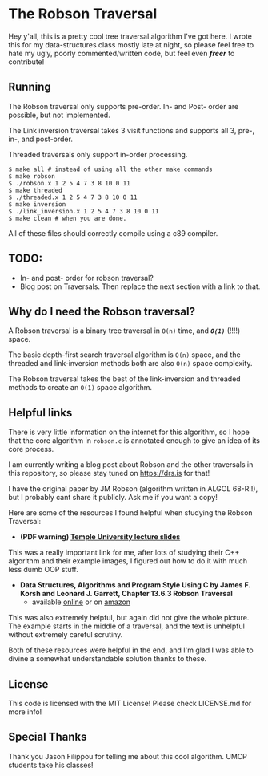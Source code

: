 # The Robson Traversal #

Hey y'all, this is a pretty cool tree traversal algorithm I've got here.
I wrote this for my data-structures class mostly late at night,
so please feel free to hate my ugly, poorly commented/written code, but feel even ***freer*** to contribute!

## Running ##

The Robson traversal only supports pre-order. In- and Post- order are possible, but not implemented.

The Link inversion traversal takes 3 visit functions and supports all 3, pre-, in-, and post-order.

Threaded traversals only support in-order processing.

    $ make all # instead of using all the other make commands
    $ make robson
    $ ./robson.x 1 2 5 4 7 3 8 10 0 11
    $ make threaded
    $ ./threaded.x 1 2 5 4 7 3 8 10 0 11
    $ make inversion
    $ ./link_inversion.x 1 2 5 4 7 3 8 10 0 11
    $ make clean # when you are done.

All of these files should correctly compile using a c89 compiler.

## TODO: ##

* In- and post- order for robson traversal?
* Blog post on Traversals. Then replace the next section with a link to that.

## Why do I need the Robson traversal? ##

A Robson traversal is a binary tree traversal in `O(n)` time, and ***`O(1)`*** (!!!!) space.

The basic depth-first search traversal algorithm is `O(n)` space, and the threaded and link-inversion methods both are also `O(n)` space complexity.

The Robson traversal takes the best of the link-inversion and threaded methods to create an `O(1)` space algorithm.

## Helpful links ##

There is very little information on the internet for this algorithm, so I hope that the core
algorithm in `robson.c` is annotated enough to give an idea of its core process.

I am currently writing a blog post about Robson and the other traversals in this repository,
so please stay tuned on https://drs.is for that!

I have the original paper by JM Robson (algorithm written in ALGOL 68-R!!),
but I probably cant share it publicly. Ask me if you want a copy!

Here are some of the resources I found helpful when studying the Robson Traversal:

* **(PDF warning) [Temple University lecture slides](https://cis.temple.edu/~wolfgang/cis551/Week06.pdf)**

This was a really important link for me, after lots of studying their C++ algorithm and their example images,
I figured out how to do it with much less dumb OOP stuff.

* **Data Structures, Algorithms and Program Style Using C by James F. Korsh and Leonard J. Garrett, Chapter 13.6.3 Robson Traversal**
    * available
[online](http://mindfulintegrations.com/books/Technology/computer_science/algo/start.htm)
or on [amazon](https://www.amazon.com/Structures-Algorithms-Program-Style-Using/dp/087150099X)

This was also extremely helpful, but again did not give the whole picture. The example starts in the middle of a traversal, and the text is unhelpful without extremely careful scrutiny.

Both of these resources were helpful in the end, and I'm glad I was able to divine a somewhat understandable solution thanks to these.

## License ##

This code is licensed with the MIT License! Please check LICENSE.md for more info!

## Special Thanks ##

Thank you Jason Filippou for telling me about this cool algorithm. UMCP students take his classes!
